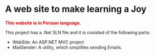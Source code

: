 # A web site to make learning a Joy

<strong style="color:red">This website is in Persian language.</strong>

<p>This project has a .Net SLN file and it is cosisted of the following parts:</p>

* WebSite: An ASP.NET MVC project
* MailSender: A utility, which simplifies sending Emails.